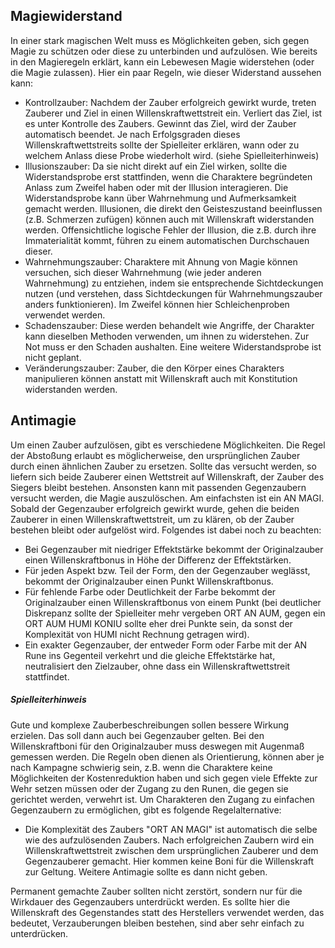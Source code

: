 ## Magiewiderstand

In einer stark magischen Welt muss es Möglichkeiten geben, sich gegen Magie zu schützen oder diese zu unterbinden und
aufzulösen. Wie bereits in den Magieregeln erklärt, kann ein Lebewesen Magie widerstehen (oder die Magie zulassen).
Hier ein paar Regeln, wie dieser Widerstand aussehen kann:

* Kontrollzauber: Nachdem der Zauber erfolgreich gewirkt wurde, treten Zauberer und Ziel in einen
Willenskraftwettstreit ein. Verliert das Ziel, ist es unter Kontrolle des Zaubers. Gewinnt das Ziel, wird der Zauber
automatisch beendet. Je nach Erfolgsgraden dieses Willenskraftwettstreits sollte der Spielleiter erklären, wann oder
zu welchem Anlass diese Probe wiederholt wird. (siehe Spielleiterhinweis)
* Illusionszauber: Da sie nicht direkt auf ein Ziel wirken, sollte die Widerstandsprobe erst stattfinden, wenn die
Charaktere begründeten Anlass zum Zweifel haben oder mit der Illusion interagieren. Die Widerstandsprobe kann über
Wahrnehmung und Aufmerksamkeit gemacht werden. Illusionen, die direkt den Geisteszustand beeinflussen (z.B. Schmerzen
zufügen) können auch mit Willenskraft widerstanden werden. Offensichtliche logische Fehler der Illusion, die z.B.
durch ihre Immaterialität kommt, führen zu einem automatischen Durchschauen dieser.
* Wahrnehmungszauber: Charaktere mit Ahnung von Magie können versuchen, sich dieser Wahrnehmung (wie jeder anderen
Wahrnehmung) zu entziehen, indem sie entsprechende Sichtdeckungen nutzen (und verstehen, dass Sichtdeckungen für
Wahrnehmungszauber anders funktionieren). Im Zweifel können hier Schleichenproben verwendet werden.
* Schadenszauber: Diese werden behandelt wie Angriffe, der Charakter kann dieselben Methoden verwenden, um ihnen zu
widerstehen. Zur Not muss er den Schaden aushalten. Eine weitere Widerstandsprobe ist nicht geplant.
* Veränderungszauber: Zauber, die den Körper eines Charakters manipulieren können anstatt mit Willenskraft auch mit
Konstitution widerstanden werden.

## Antimagie

Um einen Zauber aufzulösen, gibt es verschiedene Möglichkeiten. Die Regel der Abstoßung erlaubt es möglicherweise, den
ursprünglichen Zauber durch einen ähnlichen Zauber zu ersetzen. Sollte das versucht werden, so liefern sich beide
Zauberer einen Wettstreit auf Willenskraft, der Zauber des Siegers bleibt bestehen. Ansonsten kann mit passenden
Gegenzaubern versucht werden, die Magie auszulöschen. Am einfachsten ist ein AN MAGI. Sobald der Gegenzauber
erfolgreich gewirkt wurde, gehen die beiden Zauberer in einen Willenskraftwettstreit, um zu klären, ob der Zauber
bestehen bleibt oder aufgelöst wird. Folgendes ist dabei noch zu beachten:

* Bei Gegenzauber mit niedriger Effektstärke bekommt der Originalzauber einen Willenskraftbonus in Höhe der Differenz
der Effektstärken.
* Für jeden Aspekt bzw. Teil der Form, den der Gegenzauber weglässt, bekommt der Originalzauber einen Punkt
Willenskraftbonus. 
* Für fehlende Farbe oder Deutlichkeit der Farbe bekommt der Originalzauber einen Willenskraftbonus von einem Punkt (bei
deutlicher Diskrepanz sollte der Spielleiter mehr vergeben ORT AN AUM, gegen ein ORT AUM HUMI KONIU sollte eher drei
Punkte sein, da sonst der Komplexität von HUMI nicht Rechnung getragen wird).
* Ein exakter Gegenzauber, der entweder Form oder Farbe mit der AN Rune ins Gegenteil verkehrt und die gleiche
Effektstärke hat, neutralisiert den Zielzauber, ohne dass ein Willenskraftwettstreit stattfindet.

##### Spielleiterhinweis

Gute und komplexe Zauberbeschreibungen sollen bessere Wirkung erzielen. Das soll dann auch bei Gegenzauber gelten.
Bei den Willenskraftboni für den Originalzauber muss deswegen mit Augenmaß gemessen werden. Die Regeln oben dienen
als Orientierung, können aber je nach Kampagne schwierig sein, z.B. wenn die Charaktere keine Möglichkeiten der
Kostenreduktion haben und sich gegen viele Effekte zur Wehr setzen müssen oder der Zugang zu den Runen, die gegen sie
gerichtet werden, verwehrt ist. Um Charakteren den Zugang zu einfachen Gegenzaubern zu ermöglichen, gibt es folgende
Regelalternative:

* Die Komplexität des Zaubers "ORT AN MAGI" ist automatisch die selbe wie des aufzulösenden Zaubers. Nach erfolgreichen
Zaubern wird ein Willenskraftwettstreit zwischen dem ursprünglichen Zauberer und dem Gegenzauberer gemacht. Hier kommen
keine Boni für die Willenskraft zur Geltung. Weitere Antimagie sollte es dann nicht geben.

Permanent gemachte Zauber sollten nicht zerstört, sondern nur für die Wirkdauer des Gegenzaubers unterdrückt werden. Es
sollte hier die Willenskraft des Gegenstandes statt des Herstellers verwendet werden, das bedeutet, Verzauberungen
bleiben bestehen, sind aber sehr einfach zu unterdrücken.
